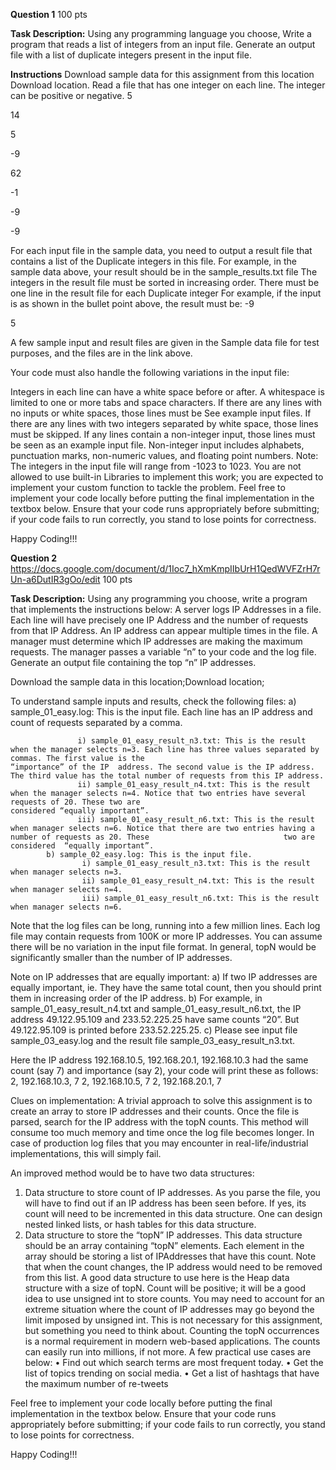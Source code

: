 **Question 1**                                                                                                                                                                    100 pts

**Task Description:** Using any programming language you choose, Write a program that reads a list of integers from an input file. Generate an output file with a list of duplicate integers present in the input file.

**Instructions**
Download sample data for this assignment from this location Download location.
Read a file that has one integer on each line. The integer can be positive or negative.
5

14

5

-9

62

-1

-9

-9

For each input file in the sample data, you need to output a result file that contains a list of the Duplicate integers in this file. For example, in the sample data above, your result should be in the sample_results.txt file
The integers in the result file must be sorted in increasing order.
There must be one line in the result file for each Duplicate integer
For example, if the input is as shown in the bullet point above, the result must be:
-9

5

A few sample input and result files are given in the Sample data file for test purposes, and the files are in the link above.

Your code must also handle the following variations in the input file:

Integers in each line can have a white space before or after. A whitespace is limited to one or more tabs and space characters.
If there are any lines with no inputs or white spaces, those lines must be See example input files.
If there are any lines with two integers separated by white space, those lines must be skipped.
If any lines contain a non-integer input, those lines must be seen as an example input file.
Non-integer input includes alphabets, punctuation marks, non-numeric values, and floating point numbers.
Note:
The integers in the input file will range from -1023 to 1023.
You are not allowed to use built-in Libraries to implement this work; you are expected to implement your custom function to tackle the problem.
Feel free to implement your code locally before putting the final implementation in the textbox below. Ensure that your code runs appropriately before submitting; if your code fails to run correctly, you stand to lose points for correctness.

Happy Coding!!!


**Question 2**                                                                                                                             https://docs.google.com/document/d/1Ioc7_hXmKmpIIbUrH1QedWVFZrH7rUn-a6DutIR3gOo/edit                                        100 pts

**Task Description:** 
Using any programming you choose, write a program that implements the instructions below:
A server logs IP Addresses in a file. Each line will have precisely one IP Address and the number of requests from that IP Address. An IP address can appear multiple times in the file. A manager must determine which IP addresses are making the maximum requests. The manager passes a variable “n” to your code and the log file. Generate an output file containing the top “n” IP addresses.

Download the sample data in this location;Download location;

To understand sample inputs and results, check the following files:
       a) sample_01_easy.log: This is the input file. Each line has an IP address and count of requests separated by a comma.

                   i) sample_01_easy_result_n3.txt: This is the result when the manager selects n=3. Each line has three values separated by commas. The first value is the                                        “importance” of the IP  address. The second value is the IP address. The third value has the total number of requests from this IP address.
                   ii) sample_01_easy_result_n4.txt: This is the result when the manager selects n=4. Notice that two entries have several requests of 20. These two are                                     considered “equally important”.
                   iii) sample_01_easy_result_n6.txt: This is the result when manager selects n=6. Notice that there are two entries having a number of requests as 20. These                              two are considered  “equally important”.
            b) sample_02_easy.log: This is the input file.
                    i) sample_01_easy_result_n3.txt: This is the result when manager selects n=3.
                    ii) sample_01_easy_result_n4.txt: This is the result when manager selects n=4.
                    iii) sample_01_easy_result_n6.txt: This is the result when manager selects n=6.
Note that the log files can be long, running into a few million lines. Each log file may contain requests from 100K or more IP addresses.
    You can assume there will be no variation in the input file format.
     In general, topN would be significantly smaller than the number of IP addresses.
 

Note on IP addresses that are equally important:
       a) If two IP addresses are equally important, ie. They have the same total count, then you should print them in increasing order of the IP address.
       b) For example, in sample_01_easy_result_n4.txt and sample_01_easy_result_n6.txt, the IP address 49.122.95.109 and 233.52.225.25 have same counts “20”. But                49.122.95.109 is printed before 233.52.225.25.
       c) Please see input file sample_03_easy.log and the result file sample_03_easy_result_n3.txt.

Here the IP address 192.168.10.5, 192.168.20.1, 192.168.10.3 had the same count (say 7) and importance (say 2), your code will print these as follows:
        2, 192.168.10.3, 7
        2, 192.168.10.5, 7
       2, 192.168.20.1, 7

 

Clues on implementation:
A trivial approach to solve this assignment is to create an array to store IP addresses and their counts. Once the file is parsed, search for the IP address with the topN counts. This method will consume too much memory and time once the log file becomes longer. In case of production log files that you may encounter in real-life/industrial implementations, this will simply fail.


An improved method would be to have two data structures:
1) Data structure to store count of IP addresses. As you parse the file, you will have to find out if an IP address has been seen before. If yes, its count will need to be incremented in this data structure. One can design nested linked lists, or hash tables for this data structure.
2) Data structure to store the “topN” IP addresses. This data structure should be an array containing “topN” elements. Each element in the array should be storing a list of IPAddresses that have this count. Note that when the count changes, the IP address would need to be removed from this list. A good data structure to use here is the Heap data structure with a size of topN. Count will be positive; it will be a good idea to use unsigned int to store counts. You may need to account for an extreme situation where the count of IP addresses may go beyond the limit imposed by unsigned int. This is not necessary for this assignment, but something you need to think about. Counting the topN occurrences is a normal requirement in modern web-based applications. The
counts can easily run into millions, if not more. A few practical use cases are below:
• Find out which search terms are most frequent today.
• Get the list of topics trending on social media.
• Get a list of hashtags that have the maximum number of re-tweets

Feel free to implement your code locally before putting the final implementation in the textbox below. Ensure that your code runs appropriately before submitting; if your code fails to run correctly, you stand to lose points for correctness.

Happy Coding!!!
